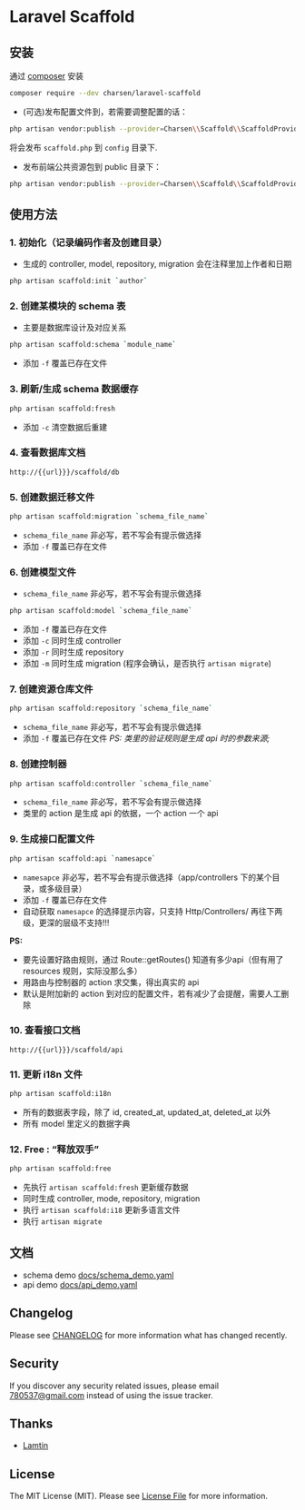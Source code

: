 # Laravel Scaffold

## 安装
通过 [composer](https://laravel-china.org/composer) 安装
```bash
composer require --dev charsen/laravel-scaffold
```

- (可选)发布配置文件到，若需要调整配置的话：
```bash
php artisan vendor:publish --provider=Charsen\\Scaffold\\ScaffoldProvider --tag=config
```
将会发布 `scaffold.php` 到 `config` 目录下.

- 发布前端公共资源包到 public 目录下：
```bash
php artisan vendor:publish --provider=Charsen\\Scaffold\\ScaffoldProvider --tag=public --force
```


## 使用方法
### 1. 初始化（记录编码作者及创建目录）
- 生成的 controller, model, repository, migration 会在注释里加上作者和日期
```sh
php artisan scaffold:init `author`
```


### 2. 创建某模块的 schema 表
- 主要是数据库设计及对应关系
```sh
php artisan scaffold:schema `module_name`
```
- 添加 `-f` 覆盖已存在文件


### 3. 刷新/生成 schema 数据缓存
```sh
php artisan scaffold:fresh
```
- 添加 `-c` 清空数据后重建


### 4. 查看数据库文档
```sh
http://{{url}}}/scaffold/db
```


### 5. 创建数据迁移文件
```sh
php artisan scaffold:migration `schema_file_name`
```
- `schema_file_name` 非必写，若不写会有提示做选择
- 添加 `-f` 覆盖已存在文件


### 6. 创建模型文件
- `schema_file_name` 非必写，若不写会有提示做选择
```sh
php artisan scaffold:model `schema_file_name`
```
- 添加 `-f` 覆盖已存在文件
- 添加 `-c` 同时生成 controller
- 添加 `-r` 同时生成 repository
- 添加 `-m` 同时生成 migration (程序会确认，是否执行 `artisan migrate`)


### 7. 创建资源仓库文件 
```sh
php artisan scaffold:repository `schema_file_name`
```
- `schema_file_name` 非必写，若不写会有提示做选择
- 添加 `-f` 覆盖已存在文件
_PS: 类里的验证规则是生成 api 时的参数来源;_


### 8. 创建控制器
```sh
php artisan scaffold:controller `schema_file_name`
```
- `schema_file_name` 非必写，若不写会有提示做选择
- 类里的 action 是生成 api 的依据，一个 action 一个 api 


### 9. 生成接口配置文件
```sh
php artisan scaffold:api `namesapce`
```
- `namesapce` 非必写，若不写会有提示做选择（app/controllers 下的某个目录，或多级目录）
- 添加 `-f` 覆盖已存在文件
- 自动获取 `namesapce` 的选择提示内容，只支持 Http/Controllers/ 再往下两级，更深的层级不支持!!!

**PS:**
- 要先设置好路由规则，通过  Route::getRoutes() 知道有多少api（但有用了 resources 规则，实际没那么多）
- 用路由与控制器的 action 求交集，得出真实的 api
- 默认是附加新的 action 到对应的配置文件，若有减少了会提醒，需要人工删除 


### 10. 查看接口文档
```
http://{{url}}}/scaffold/api
```


### 11. 更新 i18n 文件
```sh
php artisan scaffold:i18n
```
- 所有的数据表字段，除了 id, created_at, updated_at, deleted_at 以外
- 所有 model 里定义的数据字典


### 12. Free : “释放双手”
```sh
php artisan scaffold:free
```
- 先执行 `artisan scaffold:fresh` 更新缓存数据
- 同时生成 controller, mode, repository, migration
- 执行 `artisan scaffold:i18` 更新多语言文件
- 执行 `artisan migrate` 


## 文档
- schema demo [docs/schema_demo.yaml](https://github.com/charsen/laravel-scaffold/blob/master/docs/schema_demo.yaml)
- api demo [docs/api_demo.yaml](https://github.com/charsen/laravel-scaffold/blob/master/docs/api_demo.yaml)

## Changelog
Please see [CHANGELOG](*CHANGELOG.md*) for more information what has changed recently.

## Security
If you discover any security related issues, please email 780537@gmail.com instead of using the issue tracker.

## Thanks
- [Lamtin](https://github.com/Lamtin)

## License
The MIT License (MIT). Please see [License File](*LICENSE.md*) for more information.
 
 
